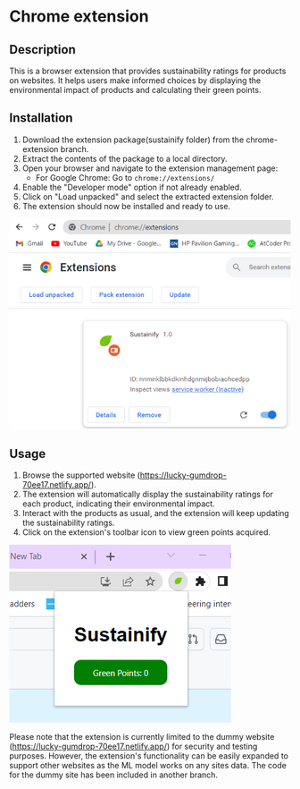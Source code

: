 # Chrome extension

## Description

This is a browser extension that provides sustainability ratings for products on websites. It helps users make informed choices by displaying the environmental impact of products and calculating their green points.

## Installation

1. Download the extension package(sustainify folder) from the chrome-extension branch.
2. Extract the contents of the package to a local directory.
3. Open your browser and navigate to the extension management page:
   - For Google Chrome: Go to `chrome://extensions/`
4. Enable the "Developer mode" option if not already enabled.
5. Click on "Load unpacked" and select the extracted extension folder.
6. The extension should now be installed and ready to use.

![Loaded extension](images/extensionLoad.png)

## Usage

1. Browse the supported website (https://lucky-gumdrop-70ee17.netlify.app/).
2. The extension will automatically display the sustainability ratings for each product, indicating their environmental impact.
3. Interact with the products as usual, and the extension will keep updating the sustainability ratings.
4. Click on the extension's toolbar icon to view green points acquired.

![Extension popup](images/extensionPopup.png)

Please note that the extension is currently limited to the dummy website (https://lucky-gumdrop-70ee17.netlify.app/) for security and testing purposes. However, the extension's functionality can be easily expanded to support other websites as the ML model works on any sites data.
The code for the dummy site has been included in another branch.




